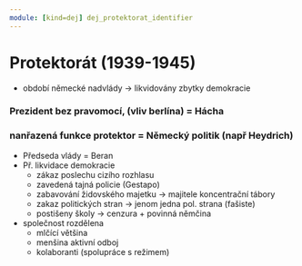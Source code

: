 ```yaml
---
module: [kind=dej] dej_protektorat_identifier
---
```

# Protektorát (1939-1945)
- období německé nadvlády -> likvidovány zbytky demokracie
### Prezident bez pravomocí, (vliv berlína) = Hácha
### nanřazená funkce protektor = Německý politik (např Heydrich)
- Předseda vlády = Beran
- Př. likvidace demokracie
    - zákaz poslechu cizího rozhlasu
    - zavedená tajná policie (Gestapo)
    - zabavování židovského majetku -> majitele koncentrační tábory
    - zakaz politických stran -> jenom jedna pol. strana (fašiste)
    - postišeny školy -> cenzura + povinná němčina
- společnost rozdělena
    - mlčící většina
    - menšina aktivní odboj
    - kolaboranti (spolupráce s režimem)